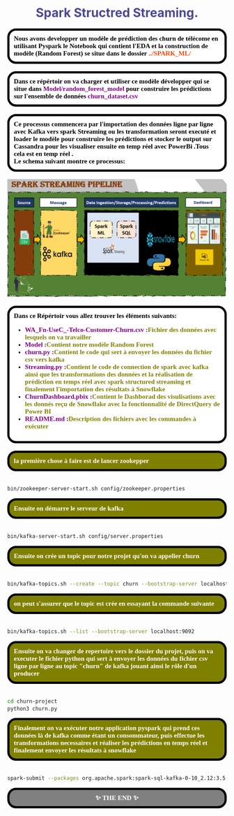
    
<h1 style='color:#4c4893' align='center'>
    Spark Structred Streaming.
</h1>


<div style="background-color:white; color:black; font-size:15px; font-family:Comic Sans MS; padding:10px; border: 5px solid black;font-weight:bold;border-radius: 20px;">
Nous avons developper un modèle de prédiction des churn de télécome en utilisant Pyspark le Notebook qui contient l'EDA et la construction de modèle (Random Forest) se situe dans le dossier <span style="color:orangered;">../SPARK_ML/ </span>
</div><br>

<div style="background-color:white; color:black; font-size:15px; font-family:Comic Sans MS; padding:10px; border: 5px solid black;font-weight:bold;border-radius: 20px;">
Dans ce répértoir on va charger et utiliser ce modèle développer qui se situe dans <span style="color:purple;">Model/random_forest_model</span> pour construire les prédictions sur l'ensemble de données <span style="color:purple;">churn_dataset.csv</span> 
</div><br>

<div style="background-color:white; color:black; font-size:15px; font-family:Comic Sans MS; padding:10px; border: 5px solid black;font-weight:bold;border-radius: 20px;">
Ce processus commencera par l'importation des données ligne par ligne avec Kafka vers spark Streaming ou les transformation seront executé et loader le modèle pour construire les prédictions et stocker le output sur Cassandra pour les visualiser ensuite en temp réel avec PowerBi .Tous cela est en temp réel .<br>
Le schema suivant montre ce processus:
</div><br>

<div style="text-align:center;height:70;">
    <img src="Pipeline.png" width=800 alt="image1">
</div><br>

<div style="background-color:white; color:black; font-size:15px; font-family:Comic Sans MS; padding:10px; border: 5px solid black;font-weight:bold;border-radius: 20px;">
Dans ce Répértoir vous allez trouver les éléments suivants:
<ul>
    <li><span style="color:purple">WA_Fn-UseC_-Telco-Customer-Churn.csv :</span><span style="color:olive">Fichier des données avec lesquels on va travailler</span></li>
    <li><span style="color:purple">Model :</span><span style="color:olive">Contient notre modèle Random Forest</span></li>
    <li><span style="color:purple">churn.py :</span><span style="color:olive">Contient le code qui sert à envoyer les données du fichier csv vers kafka</span></li>
    <li><span style="color:purple">Streaming.py :</span><span style="color:olive">Contient le code de connection de spark avec kafka ainsi que les transformations des données et la réalisation de prédiction en temps réel avec spark structured streaming et finalement l'importation des résultats à Snowflake </span></li>
    <li><span style="color:purple">ChurnDashboard.pbix :</span><span style="color:olive">Contient le Dashborad des visulisations avec les donnés reçu de Snowflake avec la fonctionnalité de DirectQuery de Power BI</span></li>
    <li><span style="color:purple">README.md :</span><span style="color:olive">Description des fichiers avec les commandes à exécuter</span></li>
</ul>
</div><br>

<div style="background-color:olive; color:white; font-size:15px; font-family:Comic Sans MS; padding:10px; border: 5px solid black;font-weight:bold;border-radius: 20px;">
la première chose à faire est de lancer zookepper</div><br>

```bash
bin/zookeeper-server-start.sh config/zookeeper.properties
```

<div style="background-color:olive; color:white; font-size:15px; font-family:Comic Sans MS; padding:10px; border: 5px solid black;font-weight:bold;border-radius: 20px;">
Ensuite on démarre le serveur de kafka </div><br>

```bash
bin/kafka-server-start.sh config/server.properties
```

<div style="background-color:olive; color:white; font-size:15px; font-family:Comic Sans MS; padding:10px; border: 5px solid black;font-weight:bold;border-radius: 20px;">
Ensuite on crée un topic pour notre projet qu'on va appeller churn</div><br>

```bash
bin/kafka-topics.sh --create --topic churn --bootstrap-server localhost:9092
```

<div style="background-color:olive; color:white; font-size:15px; font-family:Comic Sans MS; padding:10px; border: 5px solid black;font-weight:bold;border-radius: 20px;">
on peut s'assurer que le topic est crée en essayant la commande suivante</div><br>

```bash
bin/kafka-topics.sh --list --bootstrap-server localhost:9092
```

<div style="background-color:olive; color:white; font-size:15px; font-family:Comic Sans MS; padding:10px; border: 5px solid black;font-weight:bold;border-radius: 20px;">Ensuite on va changer de repertoire vers le dossier du projet, puis on va executer le fichier python qui sert à envoyer les données du fichier csv ligne par ligne au topic "churn" de kafka jouant ainsi le rôle d'un producer</div><br>

```bash
cd churn-project
python3 churn.py
```

<div style="background-color:olive; color:white; font-size:15px; font-family:Comic Sans MS; padding:10px; border: 5px solid black;font-weight:bold;border-radius: 20px;">Finalement on va exécuter notre application pyspark qui prend ces données là de kafka comme étant un consommateur, puis effectue les transformations necessaires et réaliser les prédictions en temps réel et finalement envoyer les résultats à snowflake</div><br>

```bash
spark-submit --packages org.apache.spark:spark-sql-kafka-0-10_2.12:3.5.0,net.snowflake:spark-snowflake_2.12:2.10.0-spark_3.2 Streaming.py
```

<div style="background-color:gray; color:white; font-size:15px; font-family:Comic Sans MS; padding:10px; border: 5px solid black;font-weight:bold;border-radius: 20px;text-align:center"> ✨ THE END ✨</div><br>